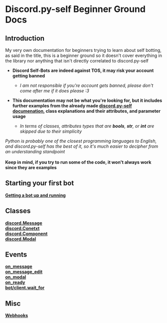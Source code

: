 # Discord.py-self Beginner Ground Docs

## Introduction

My very own documentation for beginners trying to learn about self botting, as said in the title, this is a beginner ground so it doesn't cover everything in the library nor anything that isn't directly correlated to discord.py-self

- **Discord Self-Bots are indeed against TOS, it may risk your account getting banned**
    - *I am not responsible if you're account gets banned, please don't come after me if it does please :3*

- **This documentation may not be what you're looking for, but it includes further examples from the already made [discord.py-self documenation](https://discordpy-self.readthedocs.io), class explanations and their attributes, and parameter usage**
    - *In terms of classes, attributes types that are **bools**, **str**, or **int** are skipped due to their simplicity*


*Python is probably one of the closest programming languages to English, and discord.py-self has the best of it, so it's much easier to decipher from an understanding standpoint* <br>
<br>
**Keep in mind, if you try to run some of the code, it won't always work since they are examples**

## Starting your first bot

**[Getting a bot up and running](Docs/Classes/Bot.md)**

## Classes

**[discord.Message](Docs/Classes/Message.md)** <br>
**[discord.Conetxt](Docs/Classes/Context.md)** <br>
**[discord.Component](Docs/Classes/Component.md)** <br>
**[discord.Modal](Docs/Classes/Modal.md)**

## Events

**[on_message](Docs/Events/On_message.md)** <br>
**[on_message_edit](Docs/Events/On_message_edit.md)** <br>
**[on_modal](Docs/Events/On_modal.md)** <br>
**[on_ready](Docs/Events/On_ready.md)** <br>
**[bot/client.wait_for](Docs/Events/Wait_for.md)**

## Misc
**[Webhooks](Docs/Misc/Webhooks.md)**
